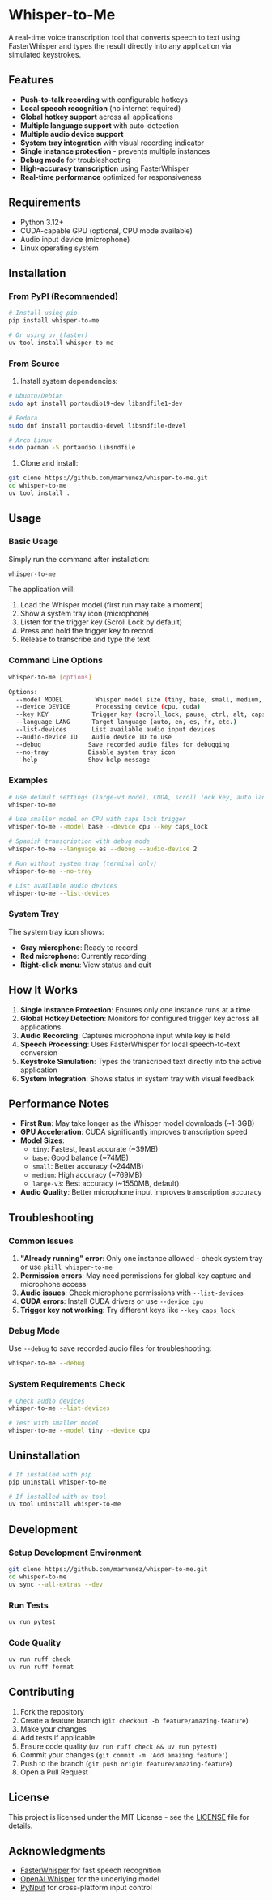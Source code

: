 # Whisper-to-Me

A real-time voice transcription tool that converts speech to text using
FasterWhisper and types the result directly into any application via simulated
keystrokes.

## Features

- **Push-to-talk recording** with configurable hotkeys
- **Local speech recognition** (no internet required)
- **Global hotkey support** across all applications
- **Multiple language support** with auto-detection
- **Multiple audio device support**
- **System tray integration** with visual recording indicator
- **Single instance protection** - prevents multiple instances
- **Debug mode** for troubleshooting
- **High-accuracy transcription** using FasterWhisper
- **Real-time performance** optimized for responsiveness

## Requirements

- Python 3.12+
- CUDA-capable GPU (optional, CPU mode available)
- Audio input device (microphone)
- Linux operating system

## Installation

### From PyPI (Recommended)

```bash
# Install using pip
pip install whisper-to-me

# Or using uv (faster)
uv tool install whisper-to-me
```

### From Source

1. Install system dependencies:

```bash
# Ubuntu/Debian
sudo apt install portaudio19-dev libsndfile1-dev

# Fedora
sudo dnf install portaudio-devel libsndfile-devel

# Arch Linux
sudo pacman -S portaudio libsndfile
```

1. Clone and install:

```bash
git clone https://github.com/marnunez/whisper-to-me.git
cd whisper-to-me
uv tool install .
```

## Usage

### Basic Usage

Simply run the command after installation:

```bash
whisper-to-me
```

The application will:

1. Load the Whisper model (first run may take a moment)
2. Show a system tray icon (microphone)
3. Listen for the trigger key (Scroll Lock by default)
4. Press and hold the trigger key to record
5. Release to transcribe and type the text

### Command Line Options

```bash
whisper-to-me [options]

Options:
  --model MODEL         Whisper model size (tiny, base, small, medium, large-v3)
  --device DEVICE       Processing device (cpu, cuda)
  --key KEY            Trigger key (scroll_lock, pause, ctrl, alt, caps, etc.)
  --language LANG      Target language (auto, en, es, fr, etc.)
  --list-devices       List available audio input devices
  --audio-device ID    Audio device ID to use
  --debug             Save recorded audio files for debugging
  --no-tray           Disable system tray icon
  --help              Show help message
```

### Examples

```bash
# Use default settings (large-v3 model, CUDA, scroll lock key, auto language)
whisper-to-me

# Use smaller model on CPU with caps lock trigger
whisper-to-me --model base --device cpu --key caps_lock

# Spanish transcription with debug mode
whisper-to-me --language es --debug --audio-device 2

# Run without system tray (terminal only)
whisper-to-me --no-tray

# List available audio devices
whisper-to-me --list-devices
```

### System Tray

The system tray icon shows:

- **Gray microphone**: Ready to record
- **Red microphone**: Currently recording
- **Right-click menu**: View status and quit

## How It Works

1. **Single Instance Protection**: Ensures only one instance runs at a time
2. **Global Hotkey Detection**: Monitors for configured trigger key across all applications
3. **Audio Recording**: Captures microphone input while key is held
4. **Speech Processing**: Uses FasterWhisper for local speech-to-text
   conversion
5. **Keystroke Simulation**: Types the transcribed text directly into the
   active application
6. **System Integration**: Shows status in system tray with visual feedback

## Performance Notes

- **First Run**: May take longer as the Whisper model downloads (~1-3GB)
- **GPU Acceleration**: CUDA significantly improves transcription speed
- **Model Sizes**:
  - `tiny`: Fastest, least accurate (~39MB)
  - `base`: Good balance (~74MB)
  - `small`: Better accuracy (~244MB)
  - `medium`: High accuracy (~769MB)
  - `large-v3`: Best accuracy (~1550MB, default)
- **Audio Quality**: Better microphone input improves transcription accuracy

## Troubleshooting

### Common Issues

1. **"Already running" error**: Only one instance allowed - check system
   tray or use `pkill whisper-to-me`
2. **Permission errors**: May need permissions for global key capture and
   microphone access
3. **Audio issues**: Check microphone permissions with `--list-devices`
4. **CUDA errors**: Install CUDA drivers or use `--device cpu`
5. **Trigger key not working**: Try different keys like `--key caps_lock`

### Debug Mode

Use `--debug` to save recorded audio files for troubleshooting:

```bash
whisper-to-me --debug
```

### System Requirements Check

```bash
# Check audio devices
whisper-to-me --list-devices

# Test with smaller model
whisper-to-me --model tiny --device cpu
```

## Uninstallation

```bash
# If installed with pip
pip uninstall whisper-to-me

# If installed with uv tool
uv tool uninstall whisper-to-me
```

## Development

### Setup Development Environment

```bash
git clone https://github.com/marnunez/whisper-to-me.git
cd whisper-to-me
uv sync --all-extras --dev
```

### Run Tests

```bash
uv run pytest
```

### Code Quality

```bash
uv run ruff check
uv run ruff format
```

## Contributing

1. Fork the repository
2. Create a feature branch (`git checkout -b feature/amazing-feature`)
3. Make your changes
4. Add tests if applicable
5. Ensure code quality (`uv run ruff check && uv run pytest`)
6. Commit your changes (`git commit -m 'Add amazing feature'`)
7. Push to the branch (`git push origin feature/amazing-feature`)
8. Open a Pull Request

## License

This project is licensed under the MIT License - see the
[LICENSE](LICENSE) file for details.

## Acknowledgments

- [FasterWhisper](https://github.com/guillaumekln/faster-whisper) for fast
  speech recognition
- [OpenAI Whisper](https://github.com/openai/whisper) for the underlying model
- [PyNput](https://github.com/moses-palmer/pynput) for cross-platform input
  control
